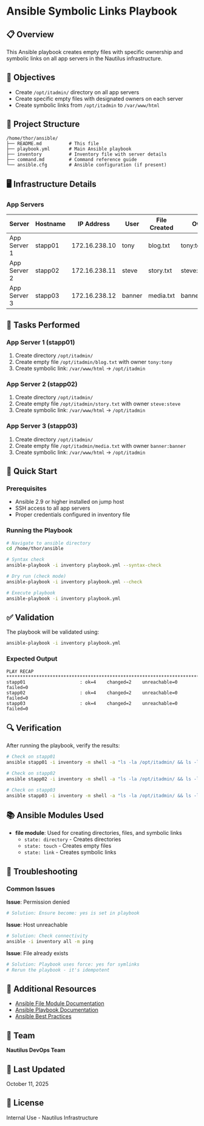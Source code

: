 # Ansible Symbolic Links Playbook

## 📋 Overview
This Ansible playbook creates empty files with specific ownership and symbolic links on all app servers in the Nautilus infrastructure.

## 🎯 Objectives
- Create `/opt/itadmin/` directory on all app servers
- Create specific empty files with designated owners on each server
- Create symbolic links from `/opt/itadmin` to `/var/www/html`

## 📁 Project Structure
```
/home/thor/ansible/
├── README.md          # This file
├── playbook.yml       # Main Ansible playbook
├── inventory          # Inventory file with server details
├── command.md         # Command reference guide
└── ansible.cfg        # Ansible configuration (if present)
```

## 🖥️ Infrastructure Details

### App Servers
| Server | Hostname | IP Address | User | File Created | Owner |
|--------|----------|------------|------|--------------|-------|
| App Server 1 | stapp01 | 172.16.238.10 | tony | blog.txt | tony:tony |
| App Server 2 | stapp02 | 172.16.238.11 | steve | story.txt | steve:steve |
| App Server 3 | stapp03 | 172.16.238.12 | banner | media.txt | banner:banner |

## 📝 Tasks Performed

### App Server 1 (stapp01)
1. Create directory `/opt/itadmin/`
2. Create empty file `/opt/itadmin/blog.txt` with owner `tony:tony`
3. Create symbolic link: `/var/www/html` → `/opt/itadmin`

### App Server 2 (stapp02)
1. Create directory `/opt/itadmin/`
2. Create empty file `/opt/itadmin/story.txt` with owner `steve:steve`
3. Create symbolic link: `/var/www/html` → `/opt/itadmin`

### App Server 3 (stapp03)
1. Create directory `/opt/itadmin/`
2. Create empty file `/opt/itadmin/media.txt` with owner `banner:banner`
3. Create symbolic link: `/var/www/html` → `/opt/itadmin`

## 🚀 Quick Start

### Prerequisites
- Ansible 2.9 or higher installed on jump host
- SSH access to all app servers
- Proper credentials configured in inventory file

### Running the Playbook

```bash
# Navigate to ansible directory
cd /home/thor/ansible

# Syntax check
ansible-playbook -i inventory playbook.yml --syntax-check

# Dry run (check mode)
ansible-playbook -i inventory playbook.yml --check

# Execute playbook
ansible-playbook -i inventory playbook.yml
```

## ✅ Validation

The playbook will be validated using:
```bash
ansible-playbook -i inventory playbook.yml
```

### Expected Output
```
PLAY RECAP ******************************************************************************
stapp01                    : ok=4    changed=2    unreachable=0    failed=0
stapp02                    : ok=4    changed=2    unreachable=0    failed=0
stapp03                    : ok=4    changed=2    unreachable=0    failed=0
```

## 🔍 Verification

After running the playbook, verify the results:

```bash
# Check on stapp01
ansible stapp01 -i inventory -m shell -a "ls -la /opt/itadmin/ && ls -la /var/www/html"

# Check on stapp02
ansible stapp02 -i inventory -m shell -a "ls -la /opt/itadmin/ && ls -la /var/www/html"

# Check on stapp03
ansible stapp03 -i inventory -m shell -a "ls -la /opt/itadmin/ && ls -la /var/www/html"
```

## 📚 Ansible Modules Used

- **file module**: Used for creating directories, files, and symbolic links
  - `state: directory` - Creates directories
  - `state: touch` - Creates empty files
  - `state: link` - Creates symbolic links

## 🔧 Troubleshooting

### Common Issues

**Issue**: Permission denied
```bash
# Solution: Ensure become: yes is set in playbook
```

**Issue**: Host unreachable
```bash
# Solution: Check connectivity
ansible -i inventory all -m ping
```

**Issue**: File already exists
```bash
# Solution: Playbook uses force: yes for symlinks
# Rerun the playbook - it's idempotent
```

## 📖 Additional Resources

- [Ansible File Module Documentation](https://docs.ansible.com/ansible/latest/collections/ansible/builtin/file_module.html)
- [Ansible Playbook Documentation](https://docs.ansible.com/ansible/latest/user_guide/playbooks.html)
- [Ansible Best Practices](https://docs.ansible.com/ansible/latest/user_guide/playbooks_best_practices.html)

## 👥 Team
**Nautilus DevOps Team**

## 📅 Last Updated
October 11, 2025

## 📄 License
Internal Use - Nautilus Infrastructure
